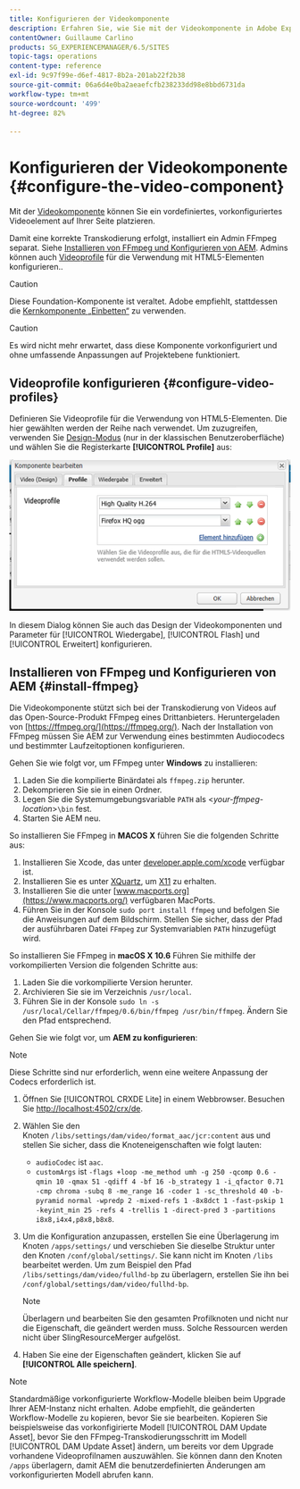 ```yaml
---
title: Konfigurieren der Videokomponente
description: Erfahren Sie, wie Sie mit der Videokomponente in Adobe Experience Manager ein vordefiniertes, vordefiniertes Video-Asset auf Ihrer Seite platzieren.
contentOwner: Guillaume Carlino
products: SG_EXPERIENCEMANAGER/6.5/SITES
topic-tags: operations
content-type: reference
exl-id: 9c97f99e-d6ef-4817-8b2a-201ab22f2b38
source-git-commit: 06a6d4e0ba2aeaefcfb238233dd98e8bbd6731da
workflow-type: tm+mt
source-wordcount: '499'
ht-degree: 82%

---
```


# Konfigurieren der Videokomponente {#configure-the-video-component}

Mit der [Videokomponente](/help/sites-authoring/default-components-foundation.md#video) können Sie ein vordefiniertes, vorkonfiguriertes Videoelement auf Ihrer Seite platzieren.

Damit eine korrekte Transkodierung erfolgt, installiert ein Admin FFmpeg separat. Siehe [Installieren von FFmpeg und Konfigurieren von AEM](#install-ffmpeg). Admins können auch [Videoprofile](#configure-video-profiles) für die Verwendung mit HTML5-Elementen konfigurieren..

>[!CAUTION]
>
>Diese Foundation-Komponente ist veraltet. Adobe empfiehlt, stattdessen die [Kernkomponente „Einbetten“](https://experienceleague.adobe.com/docs/experience-manager-core-components/using/wcm-components/embed.html?lang=de) zu verwenden.

>[!CAUTION]
>
>Es wird nicht mehr erwartet, dass diese Komponente vorkonfiguriert und ohne umfassende Anpassungen auf Projektebene funktioniert.

## Videoprofile konfigurieren {#configure-video-profiles}

Definieren Sie Videoprofile für die Verwendung von HTML5-Elementen. Die hier gewählten werden der Reihe nach verwendet. Um zuzugreifen, verwenden Sie [Design-Modus](/help/sites-authoring/default-components-designmode.md) (nur in der klassischen Benutzeroberfläche) und wählen Sie die Registerkarte **[!UICONTROL Profile]** aus:

![chlimage_1-317](assets/chlimage_1-317.png)

In diesem Dialog können Sie auch das Design der Videokomponenten und Parameter für [!UICONTROL Wiedergabe], [!UICONTROL Flash] und [!UICONTROL Erweitert] konfigurieren.

## Installieren von FFmpeg und Konfigurieren von AEM {#install-ffmpeg}

Die Videokomponente stützt sich bei der Transkodierung von Videos auf das Open-Source-Produkt FFmpeg eines Drittanbieters. Heruntergeladen von [https://ffmpeg.org/](https://ffmpeg.org/). Nach der Installation von FFmpeg müssen Sie AEM zur Verwendung eines bestimmten Audiocodecs und bestimmter Laufzeitoptionen konfigurieren.

Gehen Sie wie folgt vor, um FFmpeg unter **Windows** zu installieren:

1. Laden Sie die kompilierte Binärdatei als `ffmpeg.zip` herunter.
1. Dekomprieren Sie sie in einen Ordner.
1. Legen Sie die Systemumgebungsvariable `PATH` als &lt;*your-ffmpeg-location*>`\bin` fest.
1. Starten Sie AEM neu.

So installieren Sie FFmpeg in **MACOS X** führen Sie die folgenden Schritte aus:

1. Installieren Sie Xcode, das unter [developer.apple.com/xcode](https://developer.apple.com/xcode/) verfügbar ist.
1. Installieren Sie es unter [XQuartz](https://www.xquartz.org), um [X11](https://support.apple.com/en-us/100724) zu erhalten.
1. Installieren Sie die unter [www.macports.org](https://www.macports.org/) verfügbaren MacPorts.
1. Führen Sie in der Konsole `sudo port install ffmpeg` und befolgen Sie die Anweisungen auf dem Bildschirm. Stellen Sie sicher, dass der Pfad der ausführbaren Datei `FFmpeg` zur Systemvariablen `PATH` hinzugefügt wird.

So installieren Sie FFmpeg in **macOS X 10.6** Führen Sie mithilfe der vorkompilierten Version die folgenden Schritte aus:

1. Laden Sie die vorkompilierte Version herunter.
1. Archivieren Sie sie im Verzeichnis `/usr/local`.
1. Führen Sie in der Konsole `sudo ln -s /usr/local/Cellar/ffmpeg/0.6/bin/ffmpeg /usr/bin/ffmpeg`. Ändern Sie den Pfad entsprechend.

Gehen Sie wie folgt vor, um **AEM zu konfigurieren**:

>[!NOTE]
>
>Diese Schritte sind nur erforderlich, wenn eine weitere Anpassung der Codecs erforderlich ist.

1. Öffnen Sie [!UICONTROL CRXDE Lite] in einem Webbrowser. Besuchen Sie [http://localhost:4502/crx/de](http://localhost:4502/crx/de).
2. Wählen Sie den Knoten `/libs/settings/dam/video/format_aac/jcr:content` aus und stellen Sie sicher, dass die Knoteneigenschaften wie folgt lauten:

   * `audioCodec` ist `aac`.
   * `customArgs` ist `-flags +loop -me_method umh -g 250 -qcomp 0.6 -qmin 10 -qmax 51 -qdiff 4 -bf 16 -b_strategy 1 -i_qfactor 0.71 -cmp chroma -subq 8 -me_range 16 -coder 1 -sc_threshold 40 -b-pyramid normal -wpredp 2 -mixed-refs 1 -8x8dct 1 -fast-pskip 1 -keyint_min 25 -refs 4 -trellis 1 -direct-pred 3 -partitions i8x8,i4x4,p8x8,b8x8`.

3. Um die Konfiguration anzupassen, erstellen Sie eine Überlagerung im Knoten `/apps/settings/` und verschieben Sie dieselbe Struktur unter den Knoten `/conf/global/settings/`. Sie kann nicht im Knoten `/libs` bearbeitet werden. Um zum Beispiel den Pfad `/libs/settings/dam/video/fullhd-bp` zu überlagern, erstellen Sie ihn bei `/conf/global/settings/dam/video/fullhd-bp`.

   >[!NOTE]
   >
   >Überlagern und bearbeiten Sie den gesamten Profilknoten und nicht nur die Eigenschaft, die geändert werden muss. Solche Ressourcen werden nicht über SlingResourceMerger aufgelöst.

4. Haben Sie eine der Eigenschaften geändert, klicken Sie auf **[!UICONTROL Alle speichern]**.

>[!NOTE]
>
>Standardmäßige vorkonfigurierte Workflow-Modelle bleiben beim Upgrade Ihrer AEM-Instanz nicht erhalten. Adobe empfiehlt, die geänderten Workflow-Modelle zu kopieren, bevor Sie sie bearbeiten. Kopieren Sie beispielsweise das vorkonfigirierte Modell [!UICONTROL DAM Update Asset], bevor Sie den FFmpeg-Transkodierungsschritt im Modell [!UICONTROL DAM Update Asset] ändern, um bereits vor dem Upgrade vorhandene Videoprofilnamen auszuwählen. Sie können dann den Knoten `/apps` überlagern, damit AEM die benutzerdefinierten Änderungen am vorkonfigurierten Modell abrufen kann.
